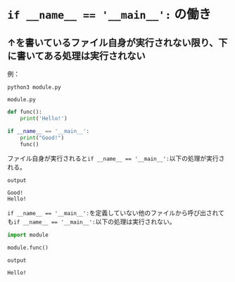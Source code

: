 # `if __name__ == '__main__':` の働き
## ↑を書いているファイル自身が実行されない限り、下に書いてある処理は実行されない
例：

```shell
python3 module.py
```

`module.py`
```python
def func():
    print('Hello!')

if __name__ == '__main__':
    print("Good!")
    func()
```
ファイル自身が実行されると`if __name__ == '__main__':`以下の処理が実行される。

`output`
```
Good!
Hello!
```

`if __name__ == '__main__':`を定義していない他のファイルから呼び出されても`if __name__ == '__main__':`以下の処理は実行されない。

```python
import module

module.func()
```
`output`
```
Hello!
```